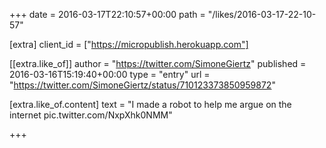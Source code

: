 +++
date = 2016-03-17T22:10:57+00:00
path = "/likes/2016-03-17-22-10-57"

[extra]
client_id = ["https://micropublish.herokuapp.com"]

[[extra.like_of]]
author = "https://twitter.com/SimoneGiertz"
published = 2016-03-16T15:19:40+00:00
type = "entry"
url = "https://twitter.com/SimoneGiertz/status/710123373850959872"

[extra.like_of.content]
text = "I made a robot to help me argue on the internet pic.twitter.com/NxpXhk0NMM"

+++

<a href="https://brid.gy/publish/twitter"></a>